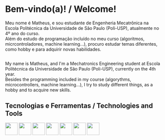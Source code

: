 # Bem-vindo(a)! / Welcome!

Meu nome é Matheus, e sou estudante de Engenheria Mecatrônica na Escola Politécnica da Universidade de São Paulo (Poli-USP), atualmente no 4º ano do curso. <br/>
Além do estudo de programação incluído no meu curso (algoritmos, micrcontroladores, machine learning...), procuro estudar temas diferentes, como hobby e para adquirir novas habilidades.<br/>

##

My name is Matheus, and I'm a Mechatronics Engineering student at Escola Politécnica da Universidade de São Paulo (Poli-USP), currently on the 4th year.<br/>
Besides the programming included in my course (algorythms, microcontrollers, machine learning...), I try to study different things, as a hobby and to acquire new skills.<br/>

## Tecnologias e Ferramentas / Technologies and Tools
<div style="display: inline_block">
<img src="https://cdn.jsdelivr.net/gh/devicons/devicon/icons/python/python-original.svg"  height="40px" align="center"/>
<img src="https://cdn.jsdelivr.net/gh/devicons/devicon/icons/arduino/arduino-original.svg" height="40px" align="center"/>
<img src="https://cdn.jsdelivr.net/gh/devicons/devicon/icons/cplusplus/cplusplus-original.svg" height="40px" align="center" />
<img src="https://cdn.jsdelivr.net/gh/devicons/devicon/icons/html5/html5-original.svg" height="40px" align="center" />
<img src="https://cdn.jsdelivr.net/gh/devicons/devicon/icons/css3/css3-original.svg" height="40px" align="center"/>
<img src="https://cdn.jsdelivr.net/gh/devicons/devicon/icons/javascript/javascript-original.svg"  height="40px" align="center"/>
<img src="https://cdn.jsdelivr.net/gh/devicons/devicon/icons/react/react-original.svg" height="40px" align="center"/>   
</div>
          






<!--
**MatheusCavini/MatheusCavini** is a ✨ _special_ ✨ repository because its `README.md` (this file) appears on your GitHub profile.

Here are some ideas to get you started:

- 🔭 I’m currently working on ...
- 🌱 I’m currently learning ...
- 👯 I’m looking to collaborate on ...
- 🤔 I’m looking for help with ...
- 💬 Ask me about ...
- 📫 How to reach me: ...
- 😄 Pronouns: ...
- ⚡ Fun fact: ...
-->
